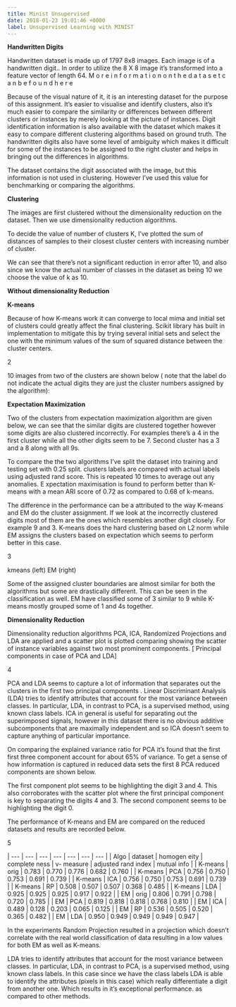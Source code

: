 ```yaml
---
title: Minist Unsupervised
date: 2018-01-23 19:01:46 +0000
label: Unsupervised Learning with MINIST
---
```

 **Handwritten Digits** 

Handwritten dataset is made up of 1797 8x8 images. Each image is of a handwritten digit.. In order to utilize the 8 X 8 image it’s transformed into a feature vector of length 64. M o r e i n f o r m a t i o n o n t h e d a t a s e t c a n b e f o u n d h e r e 

Because of the visual nature of it, it is an interesting dataset for the purpose of this assignment. It’s easier to visualise and identify clusters, also it’s much easier to compare the similarity or differences between different clusters or instances by merely looking at the picture of instances. Digit identification information is also available with the dataset which makes it easy to compare different clustering algorithms based on ground truth. The handwritten digits also have some level of ambiguity which makes it difficult for some of the instances to be assigned to the right cluster and helps in bringing out the differences in algorithms. 

The dataset contains the digit associated with the image, but this information is not used in clustering. However I’ve used this value for benchmarking or comparing the algorithms. 

**Clustering** 

The images are first clustered without the dimensionality reduction on the dataset. Then we use dimensionality reduction algorithms. 

To decide the value of number of clusters K, I’ve plotted the sum of distances of samples to their closest cluster centers with increasing number of cluster. 

We can see that there’s not a significant reduction in error after 10, and also since we know the actual number of classes in the dataset as being 10 we choose the value of k as 10. 

**Without dimensionality Reduction** 

**K-means** 

Because of how K-means work it can converge to local mima and initial set of clusters could greatly affect the final clustering. Scikit library has built in implementation to mitigate this by trying several initial sets and select the one with the minimum values of the sum of squared distance between the cluster centers. 

2 

10 images from two of the clusters are shown below ( note that the label do not indicate the actual digits they are just the cluster numbers assigned by the algorithm): 

**Expectation Maximization** 

Two of the clusters from expectation maximization algorithm are given below, we can see that the similar digits are clustered together however some digits are also clustered incorrectly. For examples there’s a 4 in the first cluster while all the other digits seem to be 7. Second cluster has a 3 and a 8 along with all 9s. 

To compare the the two algorithms I’ve split the dataset into training and testing set with 0.25 split. clusters labels are compared with actual labels using adjusted rand score. This is repeated 10 times to average out any anomalies. E xpectation maximisation is found to perform better than K-means with a mean ARI score of 0.72 as compared to 0.68 of k-means. 

The difference in the performance can be a attributed to the way K-means and EM do the cluster assignment. If we look at the incorrectly clustered digits most of them are the ones which resembles another digit closely. For example 9 and 3. K-means does the hard clustering based on L2 norm while EM assigns the clusters based on expectation which seems to perform better in this case. 

3 

kmeans (left) EM (right) 

Some of the assigned cluster boundaries are almost similar for both the algorithms but some are drastically different. This can be seen in the classification as well. EM have classified some of 3 similar to 9 while K-means mostly grouped some of 1 and 4s together. 

**Dimensionality Reduction** 

Dimensionality reduction algorithms PCA, ICA, Randomized Projections and LDA are applied and a scatter plot is plotted comparing showing the scatter of instance variables against two most prominent components. \[ Principal components in case of PCA and LDA\] 

4 

PCA and LDA seems to capture a lot of information that separates out the clusters in the first two principal components . Linear Discriminant Analysis (LDA) tries to identify attributes that account for the most variance between classes. In particular, LDA, in contrast to PCA, is a supervised method, using known class labels. ICA in general is useful for separating out the superimposed signals, however in this dataset there is no obvious additive subcomponents that are maximally independent and so ICA doesn’t seem to capture anything of particular importance. 

On comparing the explained variance ratio for PCA  it’s found that the first first three component account for about 65% of variance. To get a sense of how information is captured in reduced data sets the first 8 PCA reduced components are shown below. 

The first component plot seems to be highlighting the digit 3 and 4. This also corroborates with the scatter plot where the first principal component is key to separating the digits 4 and 3. The second component seems to be highlighting the digit 0. 

The performance of K-means and EM are compared on the reduced datasets and results are recorded below. 

5 

| --- | --- | --- | --- | --- | --- | --- |
|  							 								 									Algo  								 							 						 |  							 								 									dataset  								 							 						 |  							 								 									homogen eity  								 							 						 |  							 								 									complete ness  								 							 						 |  							 								 									v- measure  								 							 						 |  							 								 									adjusted rand index  								 							 						 |  							 								 									mutual info  								 							 						 |
|  							 								 									K-means  								 							 						 |  							 								 									orig  								 							 						 |  							 								 									0.783  								 							 						 |  							 								 									0.770  								 							 						 |  							 								 									0.776  								 							 						 |  							 								 									0.682  								 							 						 |  							 								 									0.760  								 							 						 |
|  							 								 									K-means  								 							 						 |  							 								 									PCA  								 							 						 |  							 								 									0.756  								 							 						 |  							 								 									0.750  								 							 						 |  							 								 									0.753  								 							 						 |  							 								 									0.691  								 							 						 |  							 								 									0.739  								 							 						 |
|  							 								 									K-means  								 							 						 |  							 								 									ICA  								 							 						 |  							 								 									0.756  								 							 						 |  							 								 									0.750  								 							 						 |  							 								 									0.753  								 							 						 |  							 								 									0.691  								 							 						 |  							 								 									0.739  								 							 						 |
|  							 								 									K-means  								 							 						 |  							 								 									RP  								 							 						 |  							 								 									0.508  								 							 						 |  							 								 									0.507  								 							 						 |  							 								 									0.507  								 							 						 |  							 								 									0.368  								 							 						 |  							 								 									0.485  								 							 						 |
|  							 								 									K-means  								 							 						 |  							 								 									LDA  								 							 						 |  							 								 									0.925  								 							 						 |  							 								 									0.925  								 							 						 |  							 								 									0.925  								 							 						 |  							 								 									0.917  								 							 						 |  							 								 									0.922  								 							 						 |
|  							 								 									EM  								 							 						 |  							 								 									orig  								 							 						 |  							 								 									0.806  								 							 						 |  							 								 									0.791  								 							 						 |  							 								 									0.798  								 							 						 |  							 								 									0.720  								 							 						 |  							 								 									0.785  								 							 						 |
|  							 								 									EM  								 							 						 |  							 								 									PCA  								 							 						 |  							 								 									0.819  								 							 						 |  							 								 									0.818  								 							 						 |  							 								 									0.818  								 							 						 |  							 								 									0.768  								 							 						 |  							 								 									0.810  								 							 						 |
|  							 								 									EM  								 							 						 |  							 								 									ICA  								 							 						 |  							 								 									0.489  								 							 						 |  							 								 									0.128  								 							 						 |  							 								 									0.203  								 							 						 |  							 								 									0.065  								 							 						 |  							 								 									0.125  								 							 						 |
|  							 								 									EM  								 							 						 |  							 								 									RP  								 							 						 |  							 								 									0.536  								 							 						 |  							 								 									0.505  								 							 						 |  							 								 									0.520  								 							 						 |  							 								 									0.365  								 							 						 |  							 								 									0.482  								 							 						 |
|  							 								 									EM  								 							 						 |  							 								 									LDA  								 							 						 |  							 								 									0.950  								 							 						 |  							 								 									0.949  								 							 						 |  							 								 									0.949  								 							 						 |  							 								 									0.949  								 							 						 |  							 								 									0.947  								 							 						 |

In the experiments Random Projection resulted in a projection which doesn’t correlate with the real world classification of data resulting in a low values for both EM as well as K-means. 

LDA tries to identify attributes that account for the most variance between classes. In particular, LDA, in contrast to PCA, is a supervised method, using known class labels. In this case since we have the class labels LDA is able to identify the attributes (pixels in this case) which really differentiate a digit from another one. Which results in it’s exceptional performance. as compared to other methods. 